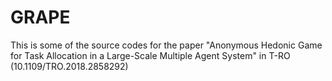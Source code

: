 # GRAPE
This is some of the source codes for the paper "Anonymous Hedonic Game for Task Allocation in a Large-Scale Multiple Agent System" in T-RO (10.1109/TRO.2018.2858292)
